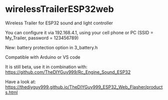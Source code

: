 # wirelessTrailerESP32web
 Wireless Trailer for ESP32 sound and light controller
 
 You can configure it via 192.168.4.1, using your cell phone or PC (SSID = My_Trailer, password = 123456789)

 New: battery protection option in 3_battery.h
 
 Compatible with Arduino or VS code
 
 It is still beta, use it in combination with: https://github.com/TheDIYGuy999/Rc_Engine_Sound_ESP32

 Have a look at: https://thediyguy999.github.io/TheDIYGuy999_ESP32_Web_Flasher/products.html
